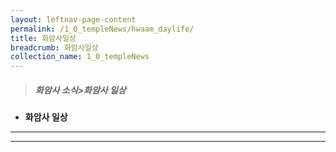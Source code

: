 ```yaml
---
layout: leftnav-page-content
permalink: /1_0_templeNews/hwaam_daylife/
title: 화암사일상
breadcrumb: 화암사일상
collection_name: 1_0_templeNews
---
```


> ##### **화암사 소식>화암사 일상**

* **화암사 일상**
---
---
